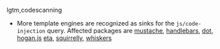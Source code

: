 lgtm,codescanning
* More template engines are recognized as sinks for the `js/code-injection` query.
  Affected packages are
    [mustache](https://npmjs.com/package/mustache),
    [handlebars](https://npmjs.com/package/handlebars),
    [dot](https://npmjs.com/package/dot),
    [hogan.js](https://npmjs.com/package/hogan.js)
    [eta](https://npmjs.com/package/eta),
    [squirrelly](https://npmjs.com/package/squirrelly),
    [whiskers](https://npmjs.com/package/whiskers)
